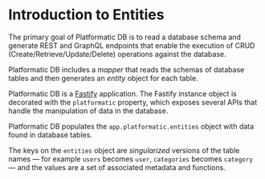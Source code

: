 # Introduction to Entities

The primary goal of Platformatic DB is to read a database schema and generate REST and GraphQL endpoints that enable the execution of CRUD (Create/Retrieve/Update/Delete) operations against the database.

Platformatic DB includes a _mapper_ that reads the schemas of database tables and then generates an _entity_ object for each table.

Platformatic DB is a [Fastify](https://fastify.io) application. The Fastify instance object is decorated with the `platformatic` property, which exposes several APIs that handle the manipulation of data in the database.

Platformatic DB populates the `app.platformatic.entities` object with data found in database tables.

The keys on the `entities` object are _singularized_ versions of the table names — for example `users` becomes `user`, `categories` becomes `category` — and the values are a set of associated metadata and functions.
